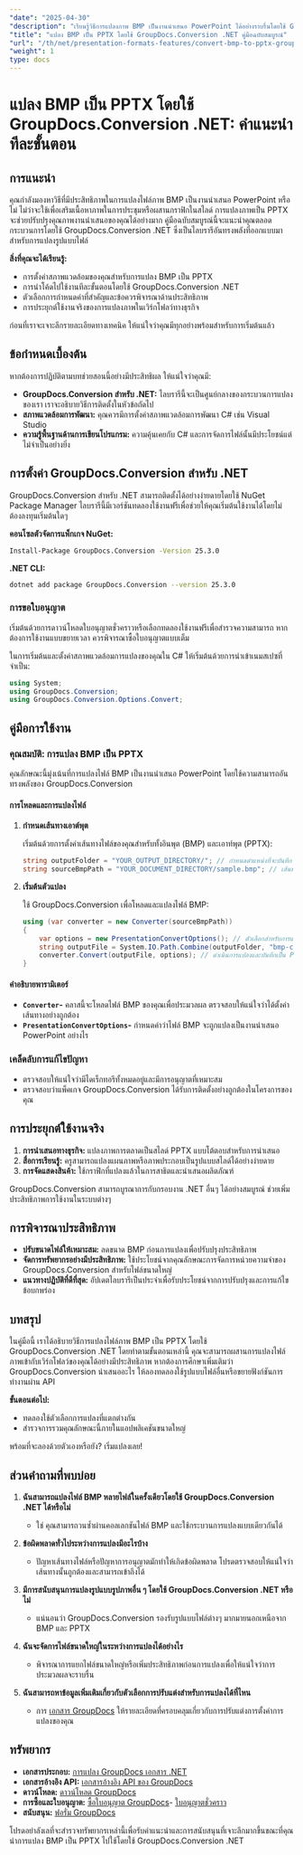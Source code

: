```yaml
---
"date": "2025-04-30"
"description": "เรียนรู้วิธีการแปลงภาพ BMP เป็นงานนำเสนอ PowerPoint ได้อย่างราบรื่นโดยใช้ GroupDocs.Conversion .NET ด้วยคู่มือโดยละเอียดนี้"
"title": "แปลง BMP เป็น PPTX โดยใช้ GroupDocs.Conversion .NET คู่มือฉบับสมบูรณ์"
"url": "/th/net/presentation-formats-features/convert-bmp-to-pptx-groupdocs-net/"
"weight": 1
type: docs
---
```

# แปลง BMP เป็น PPTX โดยใช้ GroupDocs.Conversion .NET: คำแนะนำทีละขั้นตอน

## การแนะนำ

คุณกำลังมองหาวิธีที่มีประสิทธิภาพในการแปลงไฟล์ภาพ BMP เป็นงานนำเสนอ PowerPoint หรือไม่ ไม่ว่าจะใช้เพื่อเสริมเนื้อหาภาพในการประชุมหรือผสานกราฟิกในสไลด์ การแปลงภาพเป็น PPTX จะช่วยปรับปรุงคุณภาพงานนำเสนอของคุณได้อย่างมาก คู่มือฉบับสมบูรณ์นี้จะแนะนำคุณตลอดกระบวนการโดยใช้ GroupDocs.Conversion .NET ซึ่งเป็นไลบรารีอันทรงพลังที่ออกแบบมาสำหรับการแปลงรูปแบบไฟล์

**สิ่งที่คุณจะได้เรียนรู้:**
- การตั้งค่าสภาพแวดล้อมของคุณสำหรับการแปลง BMP เป็น PPTX
- การนำโค้ดไปใช้งานทีละขั้นตอนโดยใช้ GroupDocs.Conversion .NET
- ตัวเลือกการกำหนดค่าที่สำคัญและข้อควรพิจารณาด้านประสิทธิภาพ
- การประยุกต์ใช้งานจริงของการแปลงภาพในเวิร์กโฟลว์ทางธุรกิจ

ก่อนที่เราจะเจาะลึกรายละเอียดทางเทคนิค ให้แน่ใจว่าคุณมีทุกอย่างพร้อมสำหรับการเริ่มต้นแล้ว

## ข้อกำหนดเบื้องต้น

หากต้องการปฏิบัติตามบทช่วยสอนนี้อย่างมีประสิทธิผล ให้แน่ใจว่าคุณมี:

- **GroupDocs.Conversion สำหรับ .NET:** ไลบรารีนี้จะเป็นศูนย์กลางของกระบวนการแปลงของเรา เราจะอธิบายวิธีการติดตั้งในหัวข้อถัดไป
- **สภาพแวดล้อมการพัฒนา:** คุณควรมีการตั้งค่าสภาพแวดล้อมการพัฒนา C# เช่น Visual Studio
- **ความรู้พื้นฐานด้านการเขียนโปรแกรม:** ความคุ้นเคยกับ C# และการจัดการไฟล์นั้นมีประโยชน์แต่ไม่จำเป็นอย่างยิ่ง

## การตั้งค่า GroupDocs.Conversion สำหรับ .NET

GroupDocs.Conversion สำหรับ .NET สามารถติดตั้งได้อย่างง่ายดายโดยใช้ NuGet Package Manager ไลบรารีนี้มีเวอร์ชันทดลองใช้งานฟรีเพื่อช่วยให้คุณเริ่มต้นใช้งานได้โดยไม่ต้องลงทุนเริ่มต้นใดๆ

**คอนโซลตัวจัดการแพ็กเกจ NuGet:**
```bash
Install-Package GroupDocs.Conversion -Version 25.3.0
```

**.NET CLI:**
```bash
dotnet add package GroupDocs.Conversion --version 25.3.0
```

### การขอใบอนุญาต

เริ่มต้นด้วยการดาวน์โหลดใบอนุญาตชั่วคราวหรือเลือกทดลองใช้งานฟรีเพื่อสำรวจความสามารถ หากต้องการใช้งานแบบขยายเวลา ควรพิจารณาซื้อใบอนุญาตแบบเต็ม

ในการเริ่มต้นและตั้งค่าสภาพแวดล้อมการแปลงของคุณใน C# ให้เริ่มต้นด้วยการนำเข้าเนมสเปซที่จำเป็น:
```csharp
using System;
using GroupDocs.Conversion;
using GroupDocs.Conversion.Options.Convert;
```

## คู่มือการใช้งาน

### คุณสมบัติ: การแปลง BMP เป็น PPTX

คุณลักษณะนี้มุ่งเน้นที่การแปลงไฟล์ BMP เป็นงานนำเสนอ PowerPoint โดยใช้ความสามารถอันทรงพลังของ GroupDocs.Conversion

#### การโหลดและการแปลงไฟล์

1. **กำหนดเส้นทางเอาต์พุต**
   
   เริ่มต้นด้วยการตั้งค่าเส้นทางไฟล์ของคุณสำหรับทั้งอินพุต (BMP) และเอาท์พุต (PPTX):
   ```csharp
   string outputFolder = "YOUR_OUTPUT_DIRECTORY/"; // กำหนดตำแหน่งที่จะบันทึก PPTX ที่แปลงแล้ว
   string sourceBmpPath = "YOUR_DOCUMENT_DIRECTORY/sample.bmp"; // เส้นทางไปยังไฟล์ภาพ BMP ของคุณ
   ```

2. **เริ่มต้นตัวแปลง**
   
   ใช้ GroupDocs.Conversion เพื่อโหลดและแปลงไฟล์ BMP:
   ```csharp
   using (var converter = new Converter(sourceBmpPath))
   {
       var options = new PresentationConvertOptions(); // ตัวเลือกสำหรับการแปลงเป็นรูปแบบ PPTX
       string outputFile = System.IO.Path.Combine(outputFolder, "bmp-converted-to.pptx");
       converter.Convert(outputFile, options); // ดำเนินการแปลงและบันทึกเป็น PPTX
   }
   ```

#### คำอธิบายพารามิเตอร์

- **`Converter`-** คลาสนี้จะโหลดไฟล์ BMP ของคุณเพื่อประมวลผล ตรวจสอบให้แน่ใจว่าได้ตั้งค่าเส้นทางอย่างถูกต้อง
- **`PresentationConvertOptions`-** กำหนดค่าว่าไฟล์ BMP จะถูกแปลงเป็นงานนำเสนอ PowerPoint อย่างไร

### เคล็ดลับการแก้ไขปัญหา

- ตรวจสอบให้แน่ใจว่ามีไดเร็กทอรีทั้งหมดอยู่และมีการอนุญาตที่เหมาะสม
- ตรวจสอบว่าแพ็คเกจ GroupDocs.Conversion ได้รับการติดตั้งอย่างถูกต้องในโครงการของคุณ

## การประยุกต์ใช้งานจริง

1. **การนำเสนอทางธุรกิจ:** แปลงภาพการตลาดเป็นสไลด์ PPTX แบบโต้ตอบสำหรับการนำเสนอ
2. **สื่อการเรียนรู้:** ครูสามารถแปลงแผนภาพหรือภาพประกอบเป็นรูปแบบสไลด์ได้อย่างง่ายดาย
3. **การจัดแสดงสินค้า:** ใช้กราฟิกที่แปลงแล้วในการสาธิตและนำเสนอผลิตภัณฑ์

GroupDocs.Conversion สามารถบูรณาการกับกรอบงาน .NET อื่นๆ ได้อย่างสมบูรณ์ ช่วยเพิ่มประสิทธิภาพการใช้งานในระบบต่างๆ

## การพิจารณาประสิทธิภาพ

- **ปรับขนาดไฟล์ให้เหมาะสม:** ลดขนาด BMP ก่อนการแปลงเพื่อปรับปรุงประสิทธิภาพ
- **จัดการทรัพยากรอย่างมีประสิทธิภาพ:** ใช้ประโยชน์จากคุณลักษณะการจัดการหน่วยความจำของ GroupDocs.Conversion สำหรับไฟล์ขนาดใหญ่
- **แนวทางปฏิบัติที่ดีที่สุด:** อัปเดตไลบรารีเป็นประจำเพื่อรับประโยชน์จากการปรับปรุงและการแก้ไขข้อบกพร่อง

## บทสรุป

ในคู่มือนี้ เราได้อธิบายวิธีการแปลงไฟล์ภาพ BMP เป็น PPTX โดยใช้ GroupDocs.Conversion .NET โดยทำตามขั้นตอนเหล่านี้ คุณจะสามารถผสานการแปลงไฟล์ภาพเข้ากับเวิร์กโฟลว์ของคุณได้อย่างมีประสิทธิภาพ หากต้องการศึกษาเพิ่มเติมว่า GroupDocs.Conversion นำเสนออะไร ให้ลองทดลองใช้รูปแบบไฟล์อื่นหรือขยายฟังก์ชันการทำงานผ่าน API

**ขั้นตอนต่อไป:**
- ทดลองใช้ตัวเลือกการแปลงที่แตกต่างกัน
- สำรวจการรวมคุณลักษณะนี้ภายในแอปพลิเคชันขนาดใหญ่

พร้อมที่จะลองด้วยตัวเองหรือยัง? เริ่มแปลงเลย!

## ส่วนคำถามที่พบบ่อย

1. **ฉันสามารถแปลงไฟล์ BMP หลายไฟล์ในครั้งเดียวโดยใช้ GroupDocs.Conversion .NET ได้หรือไม่**
   - ใช่ คุณสามารถวนซ้ำผ่านคอลเลกชันไฟล์ BMP และใช้กระบวนการแปลงแบบเดียวกันได้

2. **ข้อผิดพลาดทั่วไประหว่างการแปลงมีอะไรบ้าง**
   - ปัญหาเส้นทางไฟล์หรือปัญหาการอนุญาตมักทำให้เกิดข้อผิดพลาด โปรดตรวจสอบให้แน่ใจว่าเส้นทางนั้นถูกต้องและสามารถเข้าถึงได้

3. **มีการสนับสนุนการแปลงรูปแบบรูปภาพอื่น ๆ โดยใช้ GroupDocs.Conversion .NET หรือไม่**
   - แน่นอนว่า GroupDocs.Conversion รองรับรูปแบบไฟล์ต่างๆ มากมายนอกเหนือจาก BMP และ PPTX

4. **ฉันจะจัดการไฟล์ขนาดใหญ่ในระหว่างการแปลงได้อย่างไร**
   - พิจารณาการแยกไฟล์ขนาดใหญ่หรือเพิ่มประสิทธิภาพก่อนการแปลงเพื่อให้แน่ใจว่าการประมวลผลจะราบรื่น

5. **ฉันสามารถหาข้อมูลเพิ่มเติมเกี่ยวกับตัวเลือกการปรับแต่งสำหรับการแปลงได้ที่ไหน**
   - การ [เอกสาร GroupDocs](https://docs.groupdocs.com/conversion/net/) ให้รายละเอียดที่ครอบคลุมเกี่ยวกับการปรับแต่งการตั้งค่าการแปลงของคุณ

## ทรัพยากร

- **เอกสารประกอบ:** [การแปลง GroupDocs เอกสาร .NET](https://docs.groupdocs.com/conversion/net/)
- **เอกสารอ้างอิง API:** [เอกสารอ้างอิง API ของ GroupDocs](https://reference.groupdocs.com/conversion/net/)
- **ดาวน์โหลด:** [ดาวน์โหลด GroupDocs](https://releases.groupdocs.com/conversion/net/)
- **การซื้อและใบอนุญาต:** [ซื้อใบอนุญาต GroupDocs](https://purchase.groupdocs.com/buy)- [ใบอนุญาตชั่วคราว](https://purchase.groupdocs.com/temporary-license/)
- **สนับสนุน:** [ฟอรั่ม GroupDocs](https://forum.groupdocs.com/c/conversion/10)

โปรดอย่าลังเลที่จะสำรวจทรัพยากรเหล่านี้เพื่อรับคำแนะนำและการสนับสนุนที่เจาะลึกมากขึ้นขณะที่คุณนำการแปลง BMP เป็น PPTX ไปใช้โดยใช้ GroupDocs.Conversion .NET